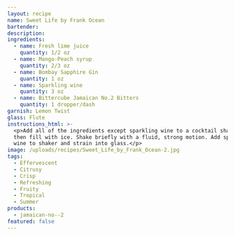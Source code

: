 ```yaml
---
layout: recipe
name: Sweet Life by Frank Ocean
bartender:
description:
ingredients:
  - name: Fresh lime juice
    quantity: 1/2 oz
  - name: Mango-Peach syrup
    quantity: 2/3 oz
  - name: Bombay Sapphire Gin
    quantity: 1 oz
  - name: Sparkling wine
    quantity: 3 oz
  - name: Bittercube Jamaican No.2 Bitters
    quantity: 1 dropper/dash
garnish: Lemon Twist
glass: Flute
instructions_html: >-
  <p>Add all of the ingredients except sparkling wine to a cocktail shaker and
  then fill with ice. Shake briefly with a fluid, strong motion. Add sparkling
  wine to shaker and strain into glass.</p>
image: /uploads/recipes/Sweet_Life_by_Frank_Ocean-2.jpg
tags:
  - Effervescent
  - Citrusy
  - Crisp
  - Refreshing
  - Fruity
  - Tropical
  - Summer
products:
  - jamaican-no--2
featured: false
---
```



